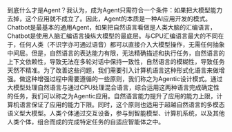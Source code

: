 到底什么才是Agent？我认为，成为Agent只需符合一个条件：如果把大模型能力去掉，这个应用就不成立了。因此，Agent的本质是一种AI应用开发的模式。Chatbot是最基本的通用Agent，如果把自然语言看做是人类大脑的汇编语言，Chatbot是使用人脑汇编语言操纵大模型的最底层。与CPU汇编语言最大的不同在于，任何人类（不识字亦可通过语音）都可以直接介入大模型操作，无需任何抽象中间层。但是，自然语言的表达能力有限，无法精确描述和执行任务，自然语言的上下文依赖性，导致无法在多轮对话中保持一致性，自然语言的模糊性，导致任务天然不精准。为了改善这些问题，我们需要引入计算机语言这种形式化语言来做增强。做这种增强过程中需要遵循的一些原则，我们称之为Agentic设计模式。通过大模型处理自然语言与通过CPU处理混合语言，综合运用这两种语言完成确定性的任务，我们可以称之为Agentic应用。自然语言能力提升了应用的能力上限，计算机语言保证了应用的能力下限。同时，这个原则也适用于超越自然语言的多模态语义型大模型。人类个体通过交互设备，参与到智能模型、计算机系统，以及其他人类个体，组合而成的完成特定任务的自适应智能体之中。